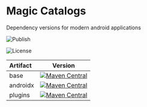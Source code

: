 # Magic Catalogs
Dependency versions for modern android applications

![Publish](https://github.com/kroegerama/magic-catalogs/workflows/Publish/badge.svg)

![License](https://img.shields.io/github/license/kroegerama/magic-catalogs)

| Artifact | Version |
|:-|:-:|
| base | [![Maven Central](https://img.shields.io/maven-central/v/com.kroegerama.magic-catalogs/base)](https://search.maven.org/artifact/com.kroegerama.magic-catalogs/base) |
| androidx | [![Maven Central](https://img.shields.io/maven-central/v/com.kroegerama.magic-catalogs/androidx)](https://search.maven.org/artifact/com.kroegerama.magic-catalogs/androidx) |
| plugins | [![Maven Central](https://img.shields.io/maven-central/v/com.kroegerama.magic-catalogs/plugins)](https://search.maven.org/artifact/com.kroegerama.magic-catalogs/plugins) |
